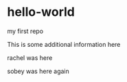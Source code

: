 hello-world
===========

my first repo

This is some additional information here

rachel was here

sobey was here again


